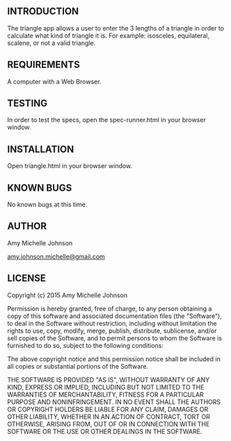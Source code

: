 INTRODUCTION
------------
The triangle app allows a user to enter the 3 lengths of a triangle in order to calculate what kind of triangle it is.  For example: isosceles, equilateral, scalene, or not a valid triangle.

REQUIREMENTS
------------
A computer with a Web Browser.


TESTING
------------
In order to test the specs, open the spec-runner.html in your browser window.


INSTALLATION
--------------
Open triangle.html in your browser window.


KNOWN BUGS
---------
No known bugs at this time.

AUTHOR
-------
Amy Michelle Johnson

amy.johnson.michelle@gmail.com

LICENSE
-------

Copyright (c) 2015  Amy Michelle Johnson

Permission is hereby granted, free of charge, to any person obtaining a copy of this software and associated documentation files (the "Software"), to deal in the Software without restriction, including without limitation the rights to use, copy, modify, merge, publish, distribute, sublicense, and/or sell copies of the Software, and to permit persons to whom the Software is furnished to do so, subject to the following conditions:

The above copyright notice and this permission notice shall be included in all copies or substantial portions of the Software.

THE SOFTWARE IS PROVIDED "AS IS", WITHOUT WARRANTY OF ANY KIND, EXPRESS OR IMPLIED, INCLUDING BUT NOT LIMITED TO THE WARRANTIES OF MERCHANTABILITY, FITNESS FOR A PARTICULAR PURPOSE AND NONINFRINGEMENT. IN NO EVENT SHALL THE AUTHORS OR COPYRIGHT HOLDERS BE LIABLE FOR ANY CLAIM, DAMAGES OR OTHER LIABILITY, WHETHER IN AN ACTION OF CONTRACT, TORT OR OTHERWISE, ARISING FROM, OUT OF OR IN CONNECTION WITH THE SOFTWARE OR THE USE OR OTHER DEALINGS IN THE SOFTWARE.
